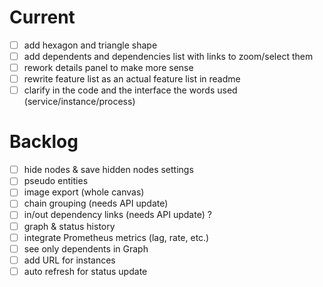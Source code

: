 # Current

* [ ] add hexagon and triangle shape
* [ ] add dependents and dependencies list with links to zoom/select them
* [ ] rework details panel to make more sense
* [ ] rewrite feature list as an actual feature list in readme
* [ ] clarify in the code and the interface the words used (service/instance/process)

# Backlog
* [ ] hide nodes & save hidden nodes settings
* [ ] pseudo entities
* [ ] image export (whole canvas)
* [ ] chain grouping (needs API update)
* [ ] in/out dependency links (needs API update) ?
* [ ] graph & status history
* [ ] integrate Prometheus metrics (lag, rate, etc.)
* [ ] see only dependents in Graph
* [ ] add URL for instances
* [ ] auto refresh for status update
